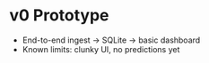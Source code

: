 # v0 Prototype

- End-to-end ingest -> SQLite -> basic dashboard
- Known limits: clunky UI, no predictions yet
